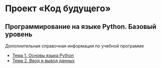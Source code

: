 # Проект «Код будущего»
## Программирование на языке Python. Базовый уровень
Дополнительная справочная информация по учебной программе

-  [Тема 1. Основы языка Python](https://github.com/kuzminprog/python_school77/tree/main/module01/topic01)
-  [Тема 2. Ввод и вывод данных](https://github.com/kuzminprog/python_school77/tree/main/module01/topic01)